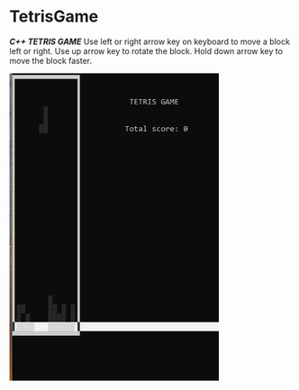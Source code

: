 # TetrisGame
***C++ TETRIS GAME*** Use left or right arrow key on keyboard to move a block left or right. Use up arrow key to rotate the block. Hold down arrow key to move the block faster.


![](https://github.com/Konosubasaki/TetrisGame/blob/master/AnimationTetris.gif)
 
